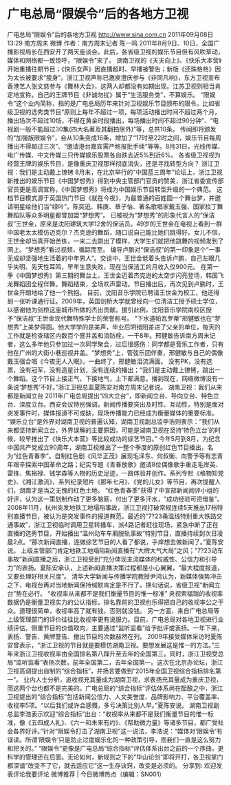 # 广电总局“限娱令”后的各地方卫视

广电总局“限娱令”后的各地方卫视
http://www.sina.com.cn  2011年09月08日13:29  南方周末 微博
作者：南方周末记者 陈一鸣
2011年8月9日、10日，全国广播影视局长在西安开了两天座谈会。此后，各省级卫视的娱乐节目但有风吹草动，媒体和网络都一致惊呼，“限娱令”来了。
湖南卫视的《天天向上》、《快乐大本营》开始重播往期节目；《快乐女声》因直播超时、早播被警告；新版《还珠格格》因为太长被要求“瘦身”。浙江卫视声称已邀庾澄庆参与《非同凡响》，东方卫视宣布香港艺人张文慈参与《舞林大会》，这两人却都没有如期出现。江苏卫视则相当肯定地宣称，自己的王牌节目《非诚勿扰》属于“生活服务类”，不算娱乐。
“限娱令”这个业内简称，指的是广电总局历年来针对卫视娱乐节目颁布的限令。比如省级卫视的选秀类节目“原则上每年不超过一项，每项活动播出时间不超过两个月，播出场次不超过10场，不得在黄金时段播出，每场播出时间不超过90分钟”、“电视剧一般不能超过30集(四大名著及其翻拍除外)”等，总共10条。
传闻即将颁发的“加强版限娱令”，会从10条变成16条，增加了“17时至22时之间，娱乐节目每周播出不得超过三次”、“邀请港台嘉宾需严格报批手续”等等。8月31日，光线传媒、电广传媒、中文传媒三只传媒娱乐股票各自跌去近5%到近6%。
各省级卫视视为经营王牌的娱乐节目，是像重庆卫视那样彻底消失，还是寻找转型方向？
浙江卫视：我们是主动戴上镣铐
8月末，在北京举行的“中国蓝三周年”论坛上，浙江卫视新推出的娱乐节目《中国梦想秀》得到中央主管部门官员的赞美，浙江省委宣传部官员更是高调宣称，《中国梦想秀》将成为中国娱乐节目转型升级的一个典范。
这档节目模式源于英国热门节目《就在今夜》，为最普通的百姓圆一个舞台梦，并邀请明星给他们当“绿叶”。陈奕迅、韩庚、章子怡、著名歌唱家戴玉强、国家拉丁舞舞蹈队等众多明星都曾加盟“梦想秀”。
已被视为“梦想秀”的形象代言人的“保洁叔”王世金，原来是沈阳建筑大学12舍的保洁员。49岁的王世金在电视上看到一群中国老太太模仿迈克尔？杰克逊的舞蹈，随口说自己能比她们跳得好。女儿不信，王世金却当真开始苦练，一来二去跳出了模样，大学生们就把他跳舞的视频发到了网上。“梦想秀”看过视频，循踪而至。
编导卢鹏对“保洁叔”的第一印象是个“一事无成却坚强地生活着的中年男人”。交谈中，王世金低着头告诉卢鹏，自己左眼几乎失明、先天性耳鸣，早年生意失败，现在当保洁工的月收入仅900元。
在第一季《中国梦想秀》第三期的舞台上，王世金迈着杰克逊的太空步闪亮登场，韩国飞龙舞蹈团全程伴舞。舞蹈结束，全场欢声雷动。节目播出后，再次见到卢鹏时，王世金开朗地给了他一个熊抱。
目前，沈阳音乐学院已聘请王世金为校工，他还得到一张听课通行证。2009年，英国剑桥大学就曾经向一位清洁工授予硕士学位，以感谢他为剑桥这座城市所做的杰出贡献。援引此例，沈阳音乐学院南校区授予“保洁叔”王世金现代舞特殊学士的荣誉称号。
“下水道帕瓦罗蒂”邢健敏也在“梦想秀”上美梦得圆。他大学学的是美声，毕业后阴错阳差进了父亲的单位，每天的工作就是检查辖区内数百个窨井盖和消防栓，一干8年。邢健敏告诉南方周末记者，这么多年他只参加过一次同学聚会，过后很感伤：同学都是音乐工作者，只有他在广州的大街小巷巡视井盖。“梦想秀”上，管弦乐团伴奏，邢健敏与自己的偶像戴玉强合唱《今夜无人入眠》，一曲终了，邢健敏泪流满面。
没有PK，没有选票，没有冠军，没有造星计划，没有连续的播出；“我们是主动戴上镣铐，跳出一个舞蹈。这个节目上接正气，下接地气，上下都满意。播到现在，网络微博没有一条说‘梦想秀’不好。”浙江卫视总监夏陈安对南方周末记者说。
湖南卫视：我们从来都是新闻立台
2011年广电总局提出“四大立台”，即新闻立台、导向立台、特色立台、深度立台。西安会议特别强调，新闻传播要突出及时性、互动性，特别是面对突发事件时，媒体报道不可或缺，现场传播能力已经成为衡量媒体的重要标准。
“娱乐立台”是外界对湖南卫视的普遍认知，湖南卫视副总监李浩则表示：“我们从来都坚持新闻立台，外界误解的主要原因，可能是湖南卫视在坚持‘特色立台’的时候，较早推出了《快乐大本营》等比较成功的综艺节目。”
今年5月到8月，为纪念中国共产党成立90周年，湖南卫视推出了一整个季度的原创红色节目播出，名为“红色青春季”。自制红色剧《风华正茂》展现毛泽东、何叔衡、向警予等有志青年艰辛探索中国革命之路；纪实专题《青春放歌》邀请8位偶像歌手重走毛岸英、雷锋、焦裕禄、钱学森等人物的历史足迹，一路体验并创作。系列专栏《格物知党史》、《湘江激流》，系列纪录短片《那年七月》、《党的儿女》等节目，再次提醒人们，湖南才是当之无愧的红色土地。
“红色青春季”获得了中宣部新闻阅评小组的好评，认为这一策划制作动了更多脑筋，付出了更多汗水，“成功经验可资借鉴”。
2008年11月，杭州突发地铁工地塌陷事故，浙江卫视打破常规连续5天推出17档特别直播节目，被认为是突发事件的报道典范。最近的“7?23甬温线特别重大铁路交通事故”，浙江卫视临时调用卫星转播车，派4路记者赶往现场，紧急中断了正在直播的选秀节目，开始播出“温州动车车厢脱轨事故”特别节目，直播持续到次日凌晨2点。“那次新闻直播，连做综艺节目的人看了都说，手痒想去做新闻了。”夏陈安说。
上级主管部门肯定地铁工地塌陷新闻直播有“大牌大气大局”之风；“7?23动车事故”新闻直播之后，浙江卫视受到“充分体现主流媒体的权威性、公信力和引导力”的表扬。夏陈安承认，上述新闻直播决策过程都是小心翼翼，“最大程度报道，又要处理好相关尺度”。
清华大学新闻与传播学院教授尹鸿认为，新媒体强势冲击之下，电视台再对当地新闻保持缄默肯定是不行了。换句话说，省级卫视“新闻立台”势在必行。
“收视率从来都不是我们衡量节目的惟一标准”
央视索福瑞的收视率数据仍是衡量卫视实力的公认指标，排名靠前的卫视也乐得把自己的收视率公之于众。道理很简单，收视率高了就有钱，否则就没钱。
另一方面，来自广电总局等上级管理部门的评价往往比收视率更有说服力。目前，广电总局对各地卫视进行业绩评估，侧重节目的价值取向，主要通过“监听监看”给予批评或表扬。一年下来，表扬、警告、黄牌警告、撤出节目的次数赫然在列。
2009年接受媒体采访时夏陈安曾表示，“浙江卫视的节目就是要模仿湖南卫视。要想发展这是惟一的方法。”三年来浙江卫视收视率由全国排名第八蹿升至去年的全国第三。同时，浙江卫视受总局“监听监看”表扬次数，前年全国第二，去年全国第一。这次在北京办论坛，浙江卫视高调提出自制的“综合指标”，并扬言要做到“2015年全国卫视综合指标排名第一”。
业内人士分析，追收视充其量成为湖南卫视，求表扬充其量成为重庆卫视，而这两个台也都不是完美的。广电总局的“综合指标”评估体系尚在酝酿之中，浙江卫视提出的“综合指标”包括新闻公信力、人文美誉度、品牌影响力、平台覆盖率、收视率5项。“以后我们或许会感慨，多亏决策比别人早。”夏陈安说。
湖南卫视副总监李浩表示欢迎“综合指标”出台：“收视率从来都不是我们衡量节目的惟一标准，像《五四成人礼》、《六一和未来有约》、《帮助微力量》等诸多节目，都广受社会各界好评。”针对“限娱令打击了湖南卫视”这一说法，李浩说：“媒体对‘限娱令’有误读。所谓‘限娱令’只是防止过度娱乐化的一种政策引导，而我们一直是这么努力和把关的。”
“限娱令”更像是广电总局“综合指标”评估体系出台之前的一个序曲，更科学的管理还在后面。无论如何，新规则之下的“华山论剑”即将开打，各卫视掌门都深谙“改变不了它，就去适应它”这一生存诀窍，改变是必须的。
分享到: 欢迎发表评论我要评论
微博推荐 | 今日微博热点（编辑：SN001）

